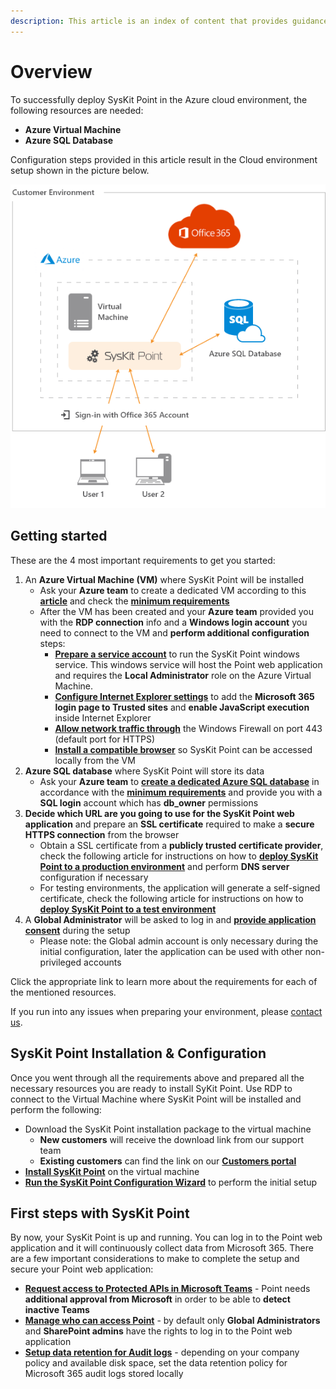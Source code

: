 ```yaml
---
description: This article is an index of content that provides guidance for installing SysKit Point on an Azure Virtual Machine.
---
```


# Overview

To successfully deploy SysKit Point in the Azure cloud environment, the following resources are needed:

* **Azure Virtual Machine**
* **Azure SQL Database**

Configuration steps provided in this article result in the Cloud environment setup shown in the picture below.

![SysKit Point - Cloud Setup](../../.gitbook/assets/deploy-to-azure_architecture-diagram.png)
## Getting started

These are the 4 most important requirements to get you started:

1. An **Azure Virtual Machine \(VM\)** where SysKit Point will be installed
   * Ask your **Azure team** to create a dedicated VM according to this [**article**](create-azure-vm.md) and check the [**minimum requirements**](hardware-software-requirements.md#azure-virtual-machine-requirements) 
   * After the VM has been created and your **Azure team** provided you with the **RDP connection** info and a **Windows login account** you need to connect to the VM and **perform additional configuration** steps:
     * [**Prepare a service account**](additional-vm-configuration.md#service-account) to run the SysKit Point windows service. This windows service will host the Point web application and requires the **Local Administrator** role on the Azure Virtual Machine.
     * [**Configure Internet Explorer settings**](additional-vm-configuration.md#configure-internet-explorer-settings) to add the **Microsoft 365 login page to Trusted sites** and **enable JavaScript execution** inside Internet Explorer
     * [**Allow network traffic through**](additional-vm-configuration.md#configure-windows-firewall) the Windows Firewall on port 443 \(default port for HTTPS\) 
     * [**Install a compatible browser**](additional-vm-configuration.md#install-a-compatible-browser) so SysKit Point can be accessed locally from the VM
2. **Azure SQL database** where SysKit Point will store its data
   * Ask your **Azure team** to [**create a dedicated Azure SQL database**](create-azure-sql-database.md) in accordance with the [**minimum requirements**](hardware-software-requirements.md#azure-sql-database-requirements) and provide you with a **SQL login** account which has **db\_owner** permissions  
3. **Decide which URL are you going to use for the SysKit Point web application** and prepare an **SSL certificate** required to make a **secure HTTPS connection** from the browser
   * Obtain a SSL certificate from a **publicly trusted certificate provider**, check the following article for instructions on how to [**deploy SysKit Point to a production environment**](ssl-certificate.md#deploy-syskit-point-to-a-production-environment) and perform **DNS server** configuration if necessary    
   * For testing environments, the application will generate a self-signed certificate, check the following article for instructions on how to [**deploy SysKit Point to a test environment**](ssl-certificate.md#deploy-syskit-point-to-a-test-environment)
4. A **Global Administrator** will be asked to log in and [**provide application consent**](../../requirements/permission-requirements.md#global-administrator) during the setup
   * Please note: the Global admin account is only necessary during the initial configuration, later the application can be used with other non-privileged accounts

Click the appropriate link to learn more about the requirements for each of the mentioned resources.

If you run into any issues when preparing your environment, please [contact us](https://www.syskit.com/contact-us/).

## SysKit Point Installation & Configuration

Once you went through all the requirements above and prepared all the necessary resources you are ready to install SyKit Point. Use RDP to connect to the Virtual Machine where SysKit Point will be installed and perform the following:

* Download the SysKit Point installation package to the virtual machine
  * **New customers** will receive the download link from our support team
  * **Existing customers** can find the link on our [**Customers portal**](https://my.syskit.com/)
* [**Install SysKit Point**](https://docs.syskit.com/point/installation-and-configuration/deploy-to-azure/install-syskit-point-on-azure-vm#install-syskit-point) on the virtual machine
* [**Run the SysKit Point Configuration Wizard**](https://docs.syskit.com/point/installation-and-configuration/deploy-to-azure/install-syskit-point-on-azure-vm#configure-syskit-point) to perform the initial setup

## First steps with SysKit Point

By now, your SysKit Point is up and running. You can log in to the Point web application and it will continuously collect data from Microsoft 365. There are a few important considerations to make to complete the setup and secure your Point web application:

* [**Request access to Protected APIs in Microsoft Teams**](../../common-tasks/microsoft-teams-activity.md) - Point needs **additional approval from Microsoft** in order to be able to **detect inactive Teams**
* [**Manage who can access Point**](../enable-role-based-access.md) - by default only **Global Administrators** and **SharePoint admins** have the rights to log in to the Point web application
* [**Setup data retention for Audit logs**](../customize-audit-logs-collection.md#audit-logs-settings) - depending on your company policy and available disk space, set the data retention policy for Microsoft 365 audit logs stored locally

